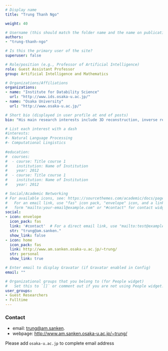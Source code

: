 ```yaml
---
# Display name
title: "Trung Thanh Ngo"

weight: 40

# Username (this should match the folder name and the name on publications)
authors:
- "trung-thanh-ngo"

# Is this the primary user of the site?
superuser: false

# Role/position (e.g., Professor of Artificial Intelligence)
role: Guest Assistant Professor
group: Artificial Intelligence and Mathematics

# Organizations/Affiliations
organizations:
- name: "Institute for Datability Science"
  url: "http://www.ids.osaka-u.ac.jp/"
- name: "Osaka University"
  url: "http://www.osaka-u.ac.jp/"

# Short bio (displayed in user profile at end of posts)
bio: "His main research interests include 3D reconstruction, inverse rendering, and machine learning applications in computer vision."

# List each interest with a dash
#interests:
#- Natural Language Processing
#- Computational Lingistics
  
#education:
#  courses:
#  - course: Title course 1
#    institution: Name of Institution
#    year: 2012
#  - course: Title course 1
#    institution: Name of Institution
#    year: 2012

# Social/Academic Networking
# For available icons, see: https://sourcethemes.com/academic/docs/page-builder/#icons
#   For an email link, use "fas" icon pack, "envelope" icon, and a link in the
#   form "mailto:your-email@example.com" or "#contact" for contact widget.
social:
- icon: envelope
  icon_pack: fas
  link: '#contact'  # For a direct email link, use "mailto:test@example.org".
  str: "trung@am.sanken."
  show_link: false
- icon: home
  icon_pack: fas
  link: http://www.am.sanken.osaka-u.ac.jp/~trung/
  str: personal
  show_link: true

# Enter email to display Gravatar (if Gravatar enabled in Config)
email: ""

# Organizational groups that you belong to (for People widget)
#   Set this to `[]` or comment out if you are not using People widget.
user_groups:
- Guest Researchers
- Fulltime
---
```


### Contact
- email: trung@am.sanken.
- webpage: http://www.am.sanken.osaka-u.ac.jp/~trung/


Please add `osaka-u.ac.jp` to complete email address